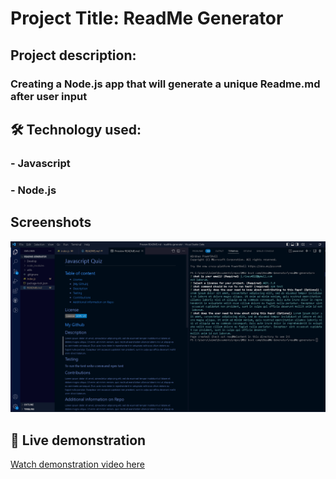 
# Project Title: ReadMe Generator

## Project description: 

### Creating a Node.js app that will generate a unique Readme.md after user input



## 🛠 Technology used:
### - Javascript
### - Node.js

## Screenshots

![screenshot](./resources/readme-screen.png)

## 🔗 Live demonstration
[Watch demonstration video here](https://drive.google.com/file/d/1_4MLQYtN8MCyzunzxcwE5q2ZyHTM7WQz/view)